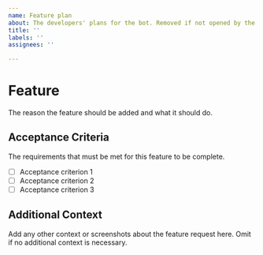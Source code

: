 ```yaml
---
name: Feature plan
about: The developers' plans for the bot. Removed if not opened by the developers.
title: ''
labels: ''
assignees: ''

---
```


# Feature
The reason the feature should be added and what it should do.

## Acceptance Criteria
The requirements that must be met for this feature to be complete.
- [ ] Acceptance criterion 1
- [ ] Acceptance criterion 2
- [ ] Acceptance criterion 3

## Additional Context
Add any other context or screenshots about the feature request here.
Omit if no additional context is necessary.
